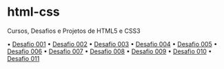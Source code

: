 # html-css
Cursos, Desafios e Projetos de HTML5 e CSS3

• <a href="https://kingrodrigues.github.io/html-css/cursos/curso-em-video/desafios/d001/index.html">Desafio 001<a>
• <a href="https://kingrodrigues.github.io/html-css/cursos/curso-em-video/desafios/d002/index.html">Desafio 002<a>
• <a href="https://kingrodrigues.github.io/html-css/cursos/curso-em-video/desafios/d003/index.html">Desafio 003<a>
• <a href="https://kingrodrigues.github.io/html-css/cursos/curso-em-video/desafios/d004/index.html">Desafio 004<a>
• <a href="https://kingrodrigues.github.io/html-css/cursos/curso-em-video/desafios/d005/index.html">Desafio 005<a>
• <a href="https://kingrodrigues.github.io/html-css/cursos/curso-em-video/desafios/d006/index.html">Desafio 006<a>
• <a href="https://kingrodrigues.github.io/html-css/cursos/curso-em-video/desafios/d007/index.html">Desafio 007<a>
• <a href="https://kingrodrigues.github.io/html-css/cursos/curso-em-video/desafios/d008/index.html">Desafio 008<a>
• <a href="https://kingrodrigues.github.io/html-css/cursos/curso-em-video/desafios/d009/index.html">Desafio 009<a>
• <a href="https://kingrodrigues.github.io/html-css/cursos/curso-em-video/desafios/d010/index.html">Desafio 010<a>
• <a href="https://kingrodrigues.github.io/html-css/cursos/curso-em-video/desafios/d011/index.html">Desafio 011<a>